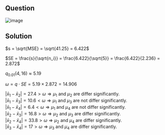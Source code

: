## Question

![image](https://github.com/user-attachments/assets/0d0377e1-62d9-4873-8034-b9ed919432be)

## Solution

$s = \sqrt{MSE} = \sqrt{41.25} = 6.422$

$SE = \frac{s}{\sqrt{n_i}} = \frac{6.422}{\sqrt{5}} = \frac{6.422}{2.236} = 2.872$

$q_{0.01}(4, 16) \approx 5.19$

$\omega = q \cdot SE = 5.19 \times 2.872 = 14.906$

$| \bar{x}_1 - \bar{x}_2 | = 27.4 > \omega \Rightarrow \mu_1$ and $\mu_2$ are differ significantly.  
$| \bar{x}_1 - \bar{x}_3 | = 10.6 < \omega \Rightarrow \mu_1$ and $\mu_3$ are not differ significantly.  
$| \bar{x}_1 - \bar{x}_4 | = 6.4 < \omega \Rightarrow \mu_1$ and $\mu_4$ are not differ significantly.  
$| \bar{x}_2 - \bar{x}_3 | = 16.8 > \omega \Rightarrow \mu_2$ and $\mu_3$ are differ significantly.  
$| \bar{x}_2 - \bar{x}_4 | = 33.8 > \omega \Rightarrow \mu_2$ and $\mu_4$ are differ significantly.  
$| \bar{x}_3 - \bar{x}_4 | = 17 > \omega \Rightarrow \mu_3$ and $\mu_4$ are differ significantly.  
